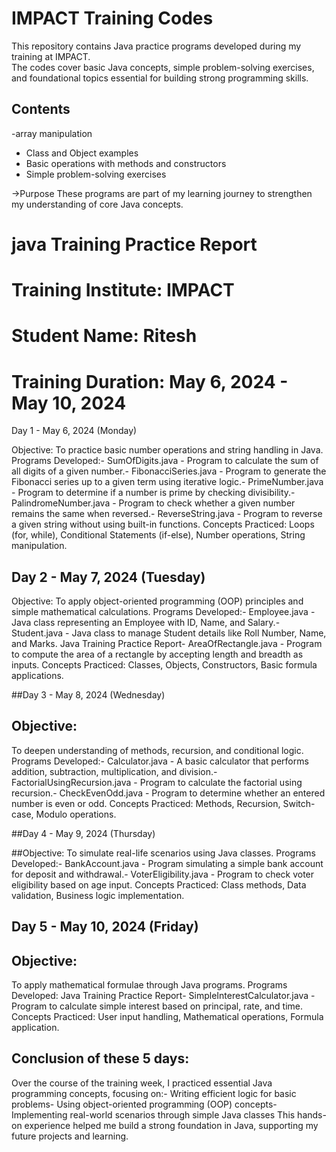 # IMPACT Training Codes

This repository contains Java practice programs developed during my training at IMPACT.  
The codes cover basic Java concepts, simple problem-solving exercises, and foundational topics essential for building strong programming skills.

## Contents
-array manipulation 
- Class and Object examples
- Basic operations with methods and constructors
- Simple problem-solving exercises




->Purpose
These programs are part of my learning journey to strengthen my understanding of core Java concepts.



# java Training Practice Report
 # Training Institute: IMPACT
 # Student Name: Ritesh
 # Training Duration: May 6, 2024 - May 10, 2024

 
 Day 1 - May 6, 2024 (Monday)
 
 Objective:
 To practice basic number operations and string handling in Java.
 Programs Developed:- SumOfDigits.java - Program to calculate the sum of all digits of a given number.- FibonacciSeries.java - Program to generate the Fibonacci series up to a given term using iterative
 logic.- PrimeNumber.java - Program to determine if a number is prime by checking divisibility.- PalindromeNumber.java - Program to check whether a given number remains the same when
 reversed.- ReverseString.java - Program to reverse a given string without using built-in functions.
 Concepts Practiced: Loops (for, while), Conditional Statements (if-else), Number operations, String
 manipulation.

 
 ## Day 2 - May 7, 2024 (Tuesday)
 
 Objective:
 To apply object-oriented programming (OOP) principles and simple mathematical calculations.
 Programs Developed:- Employee.java - Java class representing an Employee with ID, Name, and Salary.- Student.java - Java class to manage Student details like Roll Number, Name, and Marks.
Java Training Practice Report- AreaOfRectangle.java - Program to compute the area of a rectangle by accepting length and
 breadth as inputs.
 Concepts Practiced: Classes, Objects, Constructors, Basic formula applications.
 
 ##Day 3 - May 8, 2024 (Wednesday)
 
## Objective:
 To deepen understanding of methods, recursion, and conditional logic.
 Programs Developed:- Calculator.java - A basic calculator that performs addition, subtraction, multiplication, and division.- FactorialUsingRecursion.java - Program to calculate the factorial using recursion.- CheckEvenOdd.java - Program to determine whether an entered number is even or odd.
 Concepts Practiced: Methods, Recursion, Switch-case, Modulo operations.
 
 
 ##Day 4 - May 9, 2024 (Thursday)
 
 ##Objective:
 To simulate real-life scenarios using Java classes.
 Programs Developed:- BankAccount.java - Program simulating a simple bank account for deposit and withdrawal.- VoterEligibility.java - Program to check voter eligibility based on age input.
 Concepts Practiced: Class methods, Data validation, Business logic implementation.
 
## Day 5 - May 10, 2024 (Friday)
 
 ## Objective:
 To apply mathematical formulae through Java programs.
 Programs Developed:
Java Training Practice Report- SimpleInterestCalculator.java - Program to calculate simple interest based on principal, rate, and
 time.
 Concepts Practiced: User input handling, Mathematical operations, Formula application.

 
 ## Conclusion of these 5 days:
 Over the course of the training week, I practiced essential Java programming concepts, focusing on:- Writing efficient logic for basic problems- Using object-oriented programming (OOP) concepts- Implementing real-world scenarios through simple Java classes
 This hands-on experience helped me build a strong foundation in Java, supporting my future
 projects and learning.
